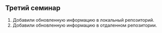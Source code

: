 ## Третий семинар

1. Добавили обновленную информацию в локальный репозиторий.
2. Добавили обновленную информацию в отдаленном репозитории.
